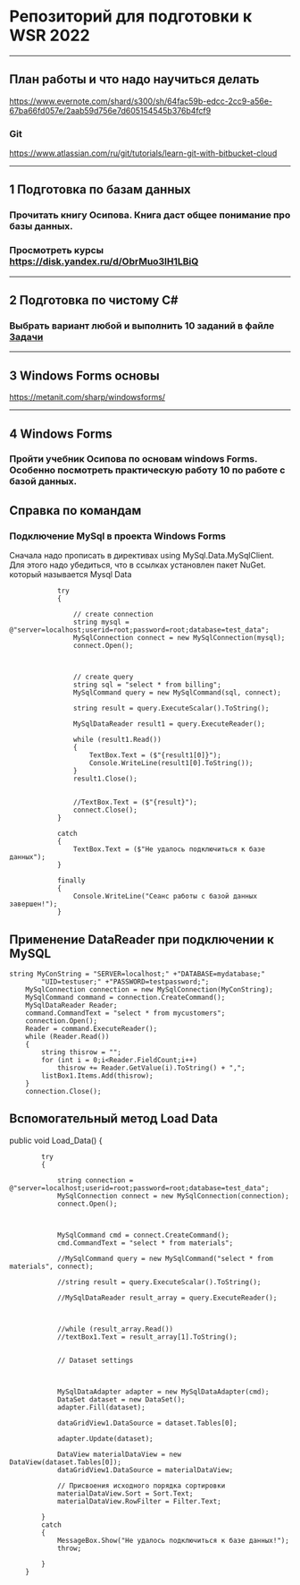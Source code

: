 # Репозиторий для подготовки к WSR 2022 
---

## План работы и что надо научиться делать
https://www.evernote.com/shard/s300/sh/64fac59b-edcc-2cc9-a56e-67ba66fd057e/2aab59d756e7d605154545b376b4fcf9
### Git
https://www.atlassian.com/ru/git/tutorials/learn-git-with-bitbucket-cloud


---

## 1 Подготовка по базам данных
### Прочитать книгу Осипова. Книга даст общее понимание про базы данных.
### Просмотреть курсы https://disk.yandex.ru/d/ObrMuo3lH1LBiQ

---
## 2 Подготовка по чистому С#
### Выбрать вариант любой и выполнить 10 заданий в файле <a href = "https://github.com/artemovsergey/WSR_2021/blob/master/%D0%9C%D0%B0%D1%82%D0%B5%D1%80%D0%B8%D0%B0%D0%BB%D1%8B%20%D0%A1%23/Zadachi.pdf">Задачи</a>
---


## 3 Windows Forms основы
https://metanit.com/sharp/windowsforms/

---

## 4 Windows Forms
### Пройти учебник Осипова по основам windows Forms. Особенно посмотреть практическую работу 10 по работе с базой данных. 



## Справка по командам
### Подключение MySql в проекта Windows Forms

Cначала надо прописать в директивах
using MySql.Data.MySqlClient. 
Для этого надо убедиться, что в ссылках установлен пакет NuGet. который называется Mysql Data
```
            try
            {

                // create connection
                string mysql = @"server=localhost;userid=root;password=root;database=test_data";
                MySqlConnection connect = new MySqlConnection(mysql);
                connect.Open();



                // create query
                string sql = "select * from billing";
                MySqlCommand query = new MySqlCommand(sql, connect);

                string result = query.ExecuteScalar().ToString();

                MySqlDataReader result1 = query.ExecuteReader();

                while (result1.Read())
                {
                    TextBox.Text = ($"{result1[0]}");
                    Console.WriteLine(result1[0].ToString());
                }
                result1.Close();


                //TextBox.Text = ($"{result}");
                connect.Close();
            }

            catch
            {
                TextBox.Text = ($"Не удалось подключиться к базе данных");
            }

            finally
            {
                Console.WriteLine("Сеанс работы с базой данных завершен!");
            }
```
## Применение DataReader при подключении к MySQL
```
string MyConString = "SERVER=localhost;" +"DATABASE=mydatabase;" 
        "UID=testuser;" +"PASSWORD=testpassword;";
    MySqlConnection connection = new MySqlConnection(MyConString);
    MySqlCommand command = connection.CreateCommand();
    MySqlDataReader Reader;
    command.CommandText = "select * from mycustomers";
    connection.Open();
    Reader = command.ExecuteReader();
    while (Reader.Read())
    {
        string thisrow = "";                
        for (int i = 0;i<Reader.FieldCount;i++)     
            thisrow += Reader.GetValue(i).ToString() + ","; 
        listBox1.Items.Add(thisrow);
    }
    connection.Close(); 
``` 
 
 ## Вспомогательный метод Load Data
 
 public void Load_Data()
        {

            try
            {

                string connection = @"server=localhost;userid=root;password=root;database=test_data";
                MySqlConnection connect = new MySqlConnection(connection);
                connect.Open();



                MySqlCommand cmd = connect.CreateCommand();
                cmd.CommandText = "select * from materials";

                //MySqlCommand query = new MySqlCommand("select * from materials", connect);

                //string result = query.ExecuteScalar().ToString();

                //MySqlDataReader result_array = query.ExecuteReader();



                //while (result_array.Read())
                //textBox1.Text = result_array[1].ToString();


                // Dataset settings



                MySqlDataAdapter adapter = new MySqlDataAdapter(cmd);
                DataSet dataset = new DataSet();
                adapter.Fill(dataset);

                dataGridView1.DataSource = dataset.Tables[0];

                adapter.Update(dataset);

                DataView materialDataView = new DataView(dataset.Tables[0]);
                dataGridView1.DataSource = materialDataView;

                // Присвоения исходного порядка сортировки
                materialDataView.Sort = Sort.Text;
                materialDataView.RowFilter = Filter.Text;

            }
            catch
            {
                MessageBox.Show("Не удалось подключиться к базе данных!");
                throw;

            }
        }
 
 
 
    
    

